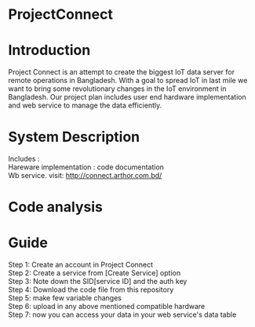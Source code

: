 # ProjectConnect
# Introduction 
Project Connect is an attempt to create the biggest IoT data server for remote operations in Bangladesh. With a goal to spread IoT in last mile we want to bring some revolutionary changes in the IoT environment in Bangladesh. Our project plan includes user end hardware implementation and web service to manage the data efficiently.<br>
# System Description 
Includes : <br>
Hareware implementation : code documentation <br>
Wb service. visit: http://connect.arthor.com.bd/  <br>
# Code analysis 

# Guide 
Step 1: Create an account in Project Connect <br>
Step 2: Create a service from [Create Service] option<br>
Step 3: Note down the SID[service ID] and the auth key <br>
Step 4: Download the code file from this repository <br>
Step 5: make few variable changes <br>
Step 6: upload in any above mentioned compatible hardware <br>
Step 7: now you can access your data in your web service's data table <br>
